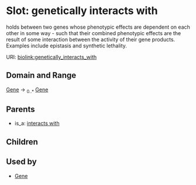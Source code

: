 
# Slot: genetically interacts with


holds between two genes whose phenotypic effects are dependent on each other in some way - such that their combined phenotypic effects are the result of some interaction between the activity of their gene products. Examples include epistasis and synthetic lethality.

URI: [biolink:genetically_interacts_with](https://w3id.org/biolink/vocab/genetically_interacts_with)

## Domain and Range

[Gene](Gene.md) ->  <sub>0..*</sub> [Gene](Gene.md)

## Parents

 *  is_a: [interacts with](interacts_with.md)

## Children


## Used by

 * [Gene](Gene.md)
